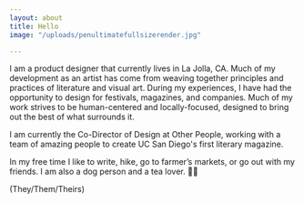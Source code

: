 ```yaml
---
layout: about
title: Hello
image: "/uploads/penultimatefullsizerender.jpg"

---
```

I am a product designer that currently lives in La Jolla, CA. Much of my development as an artist has come from weaving together principles and practices of literature and visual art. During my experiences, I have had the opportunity to design for festivals, magazines, and companies. Much of my work strives to be human-centered and locally-focused, designed to bring out the best of what surrounds it.

I am currently the Co-Director of Design at Other People, working with a team of amazing people to create UC San Diego's first literary magazine. 

In my free time I like to write, hike, go to farmer’s markets, or go out with my friends. I am also a dog person and a tea lover. 🐶🍵

(They/Them/Theirs)